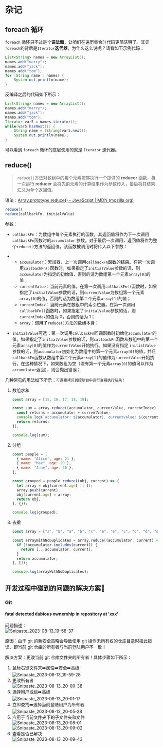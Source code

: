 # 杂记

## foreach 循环

`foreach` 循环只不过是个**语法糖**，让咱们在遍历集合时代码更简洁明了。其实`foreach`的背后是`Iterator`**迭代器**，为什么这么说呢？请看如下示例代码：

```java
List<String> names = new ArrayList();
names.add("marry");
names.add("jack");
names.add("tom");
for (String name : names) {
    System.out.println(name);
}
```

反编译之后的代码如下所示：

```java
List<String> names = new ArrayList();
names.add("marry");
names.add("jack");
names.add("tom");
Iterator var5 = names.iterator();
while(var5.hasNext()) {
    String name = (String)var5.next();
    System.out.println(name);
}
```

可以看到 `foreach` 循环的底层使用的就是 `Iterator` 迭代器。

## reduce()

> `reduce()`方法对数组中的每个元素按序执行一个提供的 **reducer** 函数，每一次运行 **reducer** 会将先前元素的计算结果作为参数传入，最后将其结果汇总为单个返回值。

语法：[Array.prototype.reduce() - JavaScript | MDN (mozilla.org)](https://developer.mozilla.org/zh-CN/docs/Web/JavaScript/Reference/Global_Objects/Array/reduce)

```javascript
reduce()
reduce(callbackFn, initialValue)
```

参数：

- `callbackFn`：为数组中每个元素执行的函数。其返回值将作为下一次调用`callbackFn`函数时的`accumulator` 参数。对于最后一次调用，返回值将作为整个`reduce()`方法的返回值。该函数被调用时将传入以下参数：

- - `accumulator`：累加器，上一次调用`callbackFn`函数的结果。在第一次调用`callbackFn()`函数时，如果指定了`initialValue`参数的话，则`accumulator`为指定的初始值，否则的话为数组第一个元素`array[0]`的值；
  - `currentValue`：当前元素的值。在第一次调用`callbackFn()`函数时，如果指定了`initialValue`参数的话，则`currentValue`为数组第一个元素`array[0]`的值，否则的话为数组第二个元素`array[1]`的值；
  - `currentIndex`：当前元素在数组中的索引位置。在第一次调用`callbackFn()`函数时，如果指定了`initialValue`参数的话，则`currentIndex`的值为 0，否则的话为 1；
  - `array`：调用了`reduce()`方法的数组本身；

- `initialValue`可选：第一次调用`callbackFn`回调函数时初始化`accumulator`的值。如果指定了`initialValue`参数的话，则`callbackFn`函数从数组中的第一个元素`array[0]`的值作为`currentValue`开始执行。如果没有指定 `initialValue`参数的话，则`accumulator`初始化为数组中的第一个元素`array[0]`的值，并且`callbackFn`函数从数组中第二个元素`array[1]`的值作为`currentValue`开始执行。在这种情况下，如果数组为空（没有第一个元素`array[0]`的值可以作为`accumulator`返回），则会抛出错误；

几种常见的用法如下所示：<span style="font-size: 12px;">可直接拷贝到控制台中运行查看执行结果！</span>

1. 数组求和

   ```javascript
   const array = [15, 16, 17, 18, 19];
   
   const sum = array.reduce((accumulator, currentValue, currentIndex) => {
     const returns = accumulator + currentValue;
     console.log(`accumulator: ${accumulator}, currentValue: ${currentValue}, index: ${currentIndex}, returns: ${returns}`);
     return returns;
   });
   
   console.log(sum);
   ```

2. 分组

   ```javascript
   const people = [
     { name: "Alice", age: 21 },
     { name: "Max", age: 20 },
     { name: "Jane", age: 20 },
   ];
   
   const grouped = people.reduce((obj, current) => {
     let array = obj[current.age] || [];
     array.push(current);
     obj[current.age] = array;
     return obj;
   }, {});
   
   console.log(grouped);
   ```

3. 去重

   ```javascript
   const array = ["a", "b", "a", "b", "c", "e", "e", "c", "d", "d", "d", "d"];
   
   const arrayWithNoDuplicates = array.reduce((accumulator, current) => {
     if (!accumulator.includes(current)) {
       return [...accumulator, current];
     }
     return accumulator;
   }, []);
   
   console.log(arrayWithNoDuplicates);
   ```

## 开发过程中碰到的问题的解决方案🚀

### Git

#### fatal detected dubious ownership in repository at 'xxx'

问题描述：<br />![Snipaste_2023-08-13_19-58-37](https://fastly.jsdelivr.net/gh/xihuanxiaorang/img/202308132015079.png)

原因：由于 git 的新安全策略会导致使用 git 操作无所有权的仓库目录时报此错误，即当前 git 仓库的所有者与当前登陆用户不一致！

解决方案：更改当前 git 仓库文件夹的所有者！具体步骤如下所示：

1. 鼠标右键文件夹➡️属性➡️安全➡️高级 <br />![Snipaste_2023-08-13_19-59-28](https://fastly.jsdelivr.net/gh/xihuanxiaorang/img/202308132016267.png)
2. 更改所有者 <br />![Snipaste_2023-08-13_20-00-38](https://fastly.jsdelivr.net/gh/xihuanxiaorang/img/202308132017219.png)
3. 选择用户或组➡️高级 <br />![Snipaste_2023-08-13_20-01-17](https://fastly.jsdelivr.net/gh/xihuanxiaorang/img/202308132017292.png)
4. 立即查找➡️选择当前登陆用户为所有者 <br />![Snipaste_2023-08-13_20-05-28](https://fastly.jsdelivr.net/gh/xihuanxiaorang/img/202308132018349.png)
5. 应用于当前文件夹下的子文件夹和文件 <br />![Snipaste_2023-08-13_20-08-01](https://fastly.jsdelivr.net/gh/xihuanxiaorang/img/202308132021398.png) <br />![Snipaste_2023-08-13_20-09-02](https://fastly.jsdelivr.net/gh/xihuanxiaorang/img/202308132021006.png)
6. 查看是否已解决 <br />![Snipaste_2023-08-13_20-09-43](https://fastly.jsdelivr.net/gh/xihuanxiaorang/img/202308132023173.png)

